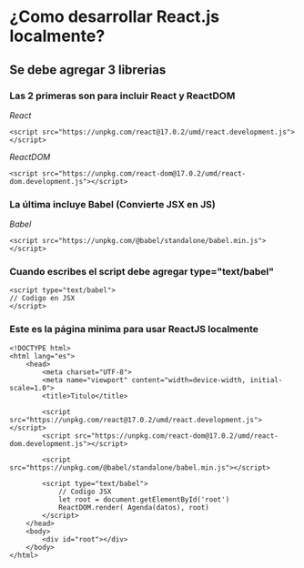 ¿Como desarrollar **React.js** localmente?
===

## Se debe agregar 3 librerias

### Las 2 primeras son para incluir React y ReactDOM


*React*

    <script src="https://unpkg.com/react@17.0.2/umd/react.development.js"></script>

*ReactDOM*

    <script src="https://unpkg.com/react-dom@17.0.2/umd/react-dom.development.js"></script>

### La última incluye Babel (Convierte JSX en JS)

*Babel*

    <script src="https://unpkg.com/@babel/standalone/babel.min.js"></script>

### Cuando escribes el script debe agregar type="text/babel"

    <script type="text/babel">
    // Codigo en JSX
    </script>


### Este es la página minima para usar ReactJS localmente

    <!DOCTYPE html>
    <html lang="es">
        <head>
            <meta charset="UTF-8">
            <meta name="viewport" content="width=device-width, initial-scale=1.0">
            <title>Titulo</title>
                
            <script src="https://unpkg.com/react@17.0.2/umd/react.development.js"></script>
            <script src="https://unpkg.com/react-dom@17.0.2/umd/react-dom.development.js"></script>

            <script src="https://unpkg.com/@babel/standalone/babel.min.js"></script>

            <script type="text/babel">
                // Codigo JSX
                let root = document.getElementById('root')
                ReactDOM.render( Agenda(datos), root)
            </script>
        </head>
        <body>
            <div id="root"></div>
        </body>
    </html>
